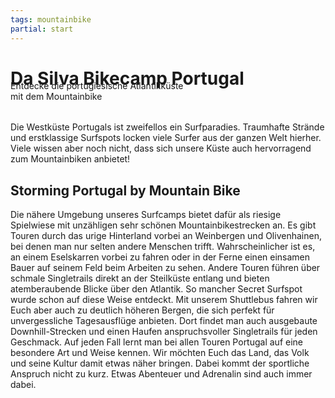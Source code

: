 ```yaml
---
tags: mountainbike
partial: start
---
```


# Da Silva Bikecamp Portugal

<div class="h4" style="margin-top: -2rem;">Entdecke die portugiesische Atlantikküste</div>

<div class="h1" style="margin: 0 0 2rem 0;">mit dem Mountainbike</div>

Die Westküste Portugals ist zweifellos ein Surfparadies. Traumhafte Strände und erstklassige Surfspots locken viele Surfer aus der ganzen Welt hierher. Viele wissen aber noch nicht, dass sich unsere Küste auch hervorragend zum Mountainbiken anbietet!

## Storming Portugal by Mountain Bike

Die nähere Umgebung unseres Surfcamps bietet dafür als riesige Spielwiese mit unzähligen sehr schönen Mountainbikestrecken an. Es gibt Touren durch das urige Hinterland vorbei an Weinbergen und Olivenhainen, bei denen man nur selten andere Menschen trifft. Wahrscheinlicher ist es, an einem Eselskarren vorbei zu fahren oder in der Ferne einen einsamen Bauer auf seinem Feld beim Arbeiten zu sehen. Andere Touren führen über schmale Singletrails direkt an der Steilküste entlang und bieten atemberaubende Blicke über den Atlantik. So mancher Secret Surfspot wurde schon auf diese Weise entdeckt. Mit unserem Shuttlebus fahren wir Euch aber auch zu deutlich höheren Bergen, die sich perfekt für unvergessliche Tagesausflüge anbieten. Dort findet man auch ausgebaute Downhill-Strecken und einen Haufen anspruchsvoller Singletrails für jeden Geschmack. Auf jeden Fall lernt man bei allen Touren Portugal auf eine besondere Art und Weise kennen. Wir möchten Euch das Land, das Volk und seine Kultur damit etwas näher bringen. Dabei kommt der sportliche Anspruch nicht zu kurz. Etwas Abenteuer und Adrenalin sind auch immer dabei.
